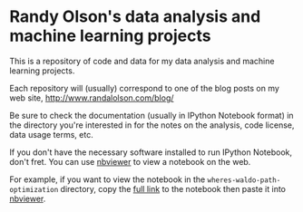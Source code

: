 # Randy Olson's data analysis and machine learning projects

This is a repository of code and data for my data analysis and machine learning projects.

Each repository will (usually) correspond to one of the blog posts on my web site, http://www.randalolson.com/blog/

Be sure to check the documentation (usually in IPython Notebook format) in the directory you're interested in for the notes on the analysis, code license, data usage terms, etc.

If you don't have the necessary software installed to run IPython Notebook, don't fret. You can use [nbviewer](http://nbviewer.ipython.org/) to view a notebook on the web.

For example, if you want to view the notebook in the `wheres-waldo-path-optimization` directory, copy the [full link](https://github.com/rhiever/Data-Analysis-and-Machine-Learning-Projects/blob/master/wheres-waldo-path-optimization/Where's%20Waldo%20path%20optimization.ipynb) to the notebook then paste it into [nbviewer](http://nbviewer.ipython.org/github/rhiever/Data-Analysis-and-Machine-Learning-Projects/blob/master/wheres-waldo-path-optimization/Where%27s%20Waldo%20path%20optimization.ipynb).
